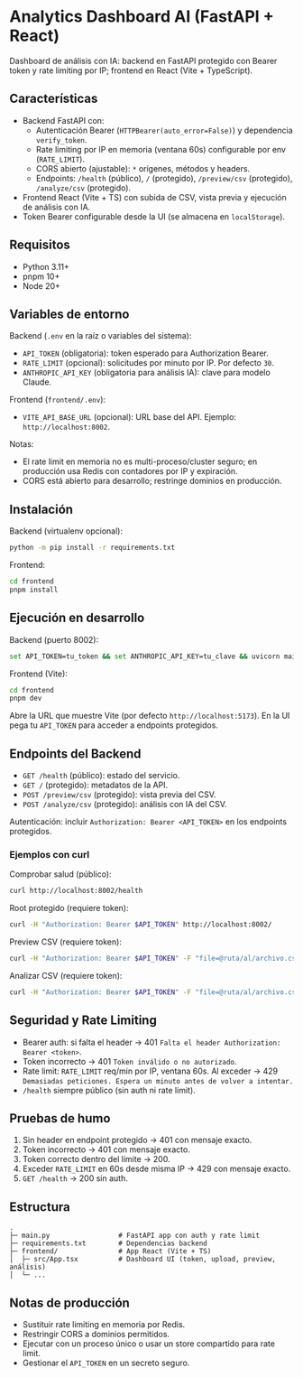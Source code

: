 # Analytics Dashboard AI (FastAPI + React)

Dashboard de análisis con IA: backend en FastAPI protegido con Bearer token y rate limiting por IP; frontend en React (Vite + TypeScript).

## Características

- Backend FastAPI con:
  - Autenticación Bearer (`HTTPBearer(auto_error=False)`) y dependencia `verify_token`.
  - Rate limiting por IP en memoria (ventana 60s) configurable por env (`RATE_LIMIT`).
  - CORS abierto (ajustable): `*` orígenes, métodos y headers.
  - Endpoints: `/health` (público), `/` (protegido), `/preview/csv` (protegido), `/analyze/csv` (protegido).
- Frontend React (Vite + TS) con subida de CSV, vista previa y ejecución de análisis con IA.
- Token Bearer configurable desde la UI (se almacena en `localStorage`).

## Requisitos

- Python 3.11+
- pnpm 10+
- Node 20+

## Variables de entorno

Backend (`.env` en la raíz o variables del sistema):

- `API_TOKEN` (obligatoria): token esperado para Authorization Bearer.
- `RATE_LIMIT` (opcional): solicitudes por minuto por IP. Por defecto `30`.
- `ANTHROPIC_API_KEY` (obligatoria para análisis IA): clave para modelo Claude.

Frontend (`frontend/.env`):

- `VITE_API_BASE_URL` (opcional): URL base del API. Ejemplo: `http://localhost:8002`.

Notas:

- El rate limit en memoria no es multi-proceso/cluster seguro; en producción usa Redis con contadores por IP y expiración.
- CORS está abierto para desarrollo; restringe dominios en producción.

## Instalación

Backend (virtualenv opcional):

```bash
python -m pip install -r requirements.txt
```

Frontend:

```bash
cd frontend
pnpm install
```

## Ejecución en desarrollo

Backend (puerto 8002):

```bash
set API_TOKEN=tu_token && set ANTHROPIC_API_KEY=tu_clave && uvicorn main:app --reload --host 0.0.0.0 --port 8002
```

Frontend (Vite):

```bash
cd frontend
pnpm dev
```

Abre la URL que muestre Vite (por defecto `http://localhost:5173`). En la UI pega tu `API_TOKEN` para acceder a endpoints protegidos.

## Endpoints del Backend

- `GET /health` (público): estado del servicio.
- `GET /` (protegido): metadatos de la API.
- `POST /preview/csv` (protegido): vista previa del CSV.
- `POST /analyze/csv` (protegido): análisis con IA del CSV.

Autenticación: incluir `Authorization: Bearer <API_TOKEN>` en los endpoints protegidos.

### Ejemplos con curl

Comprobar salud (público):

```bash
curl http://localhost:8002/health
```

Root protegido (requiere token):

```bash
curl -H "Authorization: Bearer $API_TOKEN" http://localhost:8002/
```

Preview CSV (requiere token):

```bash
curl -H "Authorization: Bearer $API_TOKEN" -F "file=@ruta/al/archivo.csv" http://localhost:8002/preview/csv
```

Analizar CSV (requiere token):

```bash
curl -H "Authorization: Bearer $API_TOKEN" -F "file=@ruta/al/archivo.csv" http://localhost:8002/analyze/csv
```

## Seguridad y Rate Limiting

- Bearer auth: si falta el header → 401 `Falta el header Authorization: Bearer <token>`.
- Token incorrecto → 401 `Token inválido o no autorizado`.
- Rate limit: `RATE_LIMIT` req/min por IP, ventana 60s. Al exceder → 429 `Demasiadas peticiones. Espera un minuto antes de volver a intentar.`
- `/health` siempre público (sin auth ni rate limit).

## Pruebas de humo

1. Sin header en endpoint protegido → 401 con mensaje exacto.
2. Token incorrecto → 401 con mensaje exacto.
3. Token correcto dentro del límite → 200.
4. Exceder `RATE_LIMIT` en 60s desde misma IP → 429 con mensaje exacto.
5. `GET /health` → 200 sin auth.

## Estructura

```
.
├─ main.py                 # FastAPI app con auth y rate limit
├─ requirements.txt        # Dependencias backend
├─ frontend/               # App React (Vite + TS)
│  ├─ src/App.tsx          # Dashboard UI (token, upload, preview, análisis)
│  └─ ...
```

## Notas de producción

- Sustituir rate limiting en memoria por Redis.
- Restringir CORS a dominios permitidos.
- Ejecutar con un proceso único o usar un store compartido para rate limit.
- Gestionar el `API_TOKEN` en un secreto seguro.
